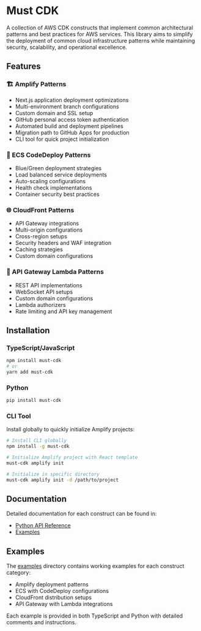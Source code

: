 # Must CDK

A collection of AWS CDK constructs that implement common architectural patterns and best practices for AWS services. This library aims to simplify the deployment of common cloud infrastructure patterns while maintaining security, scalability, and operational excellence.

## Features

### 🏗️ Amplify Patterns

* Next.js application deployment optimizations
* Multi-environment branch configurations
* Custom domain and SSL setup
* GitHub personal access token authentication
* Automated build and deployment pipelines
* Migration path to GitHub Apps for production
* CLI tool for quick project initialization

### 🚢 ECS CodeDeploy Patterns

* Blue/Green deployment strategies
* Load balanced service deployments
* Auto-scaling configurations
* Health check implementations
* Container security best practices

### 🌐 CloudFront Patterns

* API Gateway integrations
* Multi-origin configurations
* Cross-region setups
* Security headers and WAF integration
* Caching strategies
* Custom domain configurations

### 🔌 API Gateway Lambda Patterns

* REST API implementations
* WebSocket API setups
* Custom domain configurations
* Lambda authorizers
* Rate limiting and API key management

## Installation

### TypeScript/JavaScript

```bash
npm install must-cdk
# or
yarn add must-cdk
```

### Python

```bash
pip install must-cdk
```

### CLI Tool

Install globally to quickly initialize Amplify projects:

```bash
# Install CLI globally
npm install -g must-cdk

# Initialize Amplify project with React template
must-cdk amplify init

# Initialize in specific directory
must-cdk amplify init -d /path/to/project
```

## Documentation

Detailed documentation for each construct can be found in:

* [Python API Reference](./docs/python/api.md)
* [Examples](./examples/README.md)

## Examples

The [examples](./examples) directory contains working examples for each construct category:

* Amplify deployment patterns
* ECS with CodeDeploy configurations
* CloudFront distribution setups
* API Gateway with Lambda integrations

Each example is provided in both TypeScript and Python with detailed comments and instructions.
